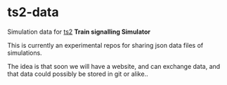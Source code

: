 # ts2-data

Simulation data for [ts2](http://ts2.github.io) **Train signalling Simulator**

This is currently an experimental repos for sharing json data files of simulations. 

The idea is that soon we will have a website, and can exchange data, and that 
data could possibly be stored in git or alike..



